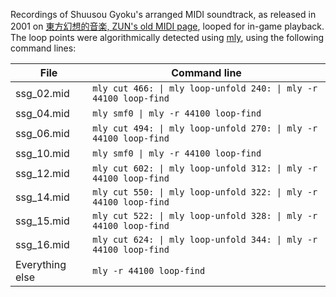 
Recordings of Shuusou Gyoku's arranged MIDI soundtrack, as released in 2001 on [東方幻想的音楽, ZUN's old MIDI page](https://www16.big.or.jp/~zun/html/music_old.html), looped for in-game playback.\
The loop points were algorithmically detected using [mly](https://github.com/nmlgc/mly), using the following command lines:

| File            | Command line                                                     |
| --------------- | ---------------------------------------------------------------- |
| ssg_02.mid      | `mly cut 466: \| mly loop-unfold 240: \| mly -r 44100 loop-find` |
| ssg_04.mid      | `mly smf0 \| mly -r 44100 loop-find`                             |
| ssg_06.mid      | `mly cut 494: \| mly loop-unfold 270: \| mly -r 44100 loop-find` |
| ssg_10.mid      | `mly smf0 \| mly -r 44100 loop-find`                             |
| ssg_12.mid      | `mly cut 602: \| mly loop-unfold 312: \| mly -r 44100 loop-find` |
| ssg_14.mid      | `mly cut 550: \| mly loop-unfold 322: \| mly -r 44100 loop-find` |
| ssg_15.mid      | `mly cut 522: \| mly loop-unfold 328: \| mly -r 44100 loop-find` |
| ssg_16.mid      | `mly cut 624: \| mly loop-unfold 344: \| mly -r 44100 loop-find` |
| Everything else | `mly -r 44100 loop-find`                                         |

